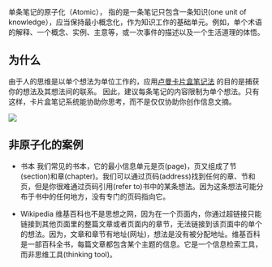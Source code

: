 单条笔记的原子化（Atomic），
指的是一条笔记只包含一条知识(one unit of knowledge），应当保持最小概念化，作为知识工作的基础单元。例如，单个术语的解释、一个概念、实例、主意等，或一次事件的描述以及一个生活道理的体悟。

## 为什么

由于人的思维是以单个想法为单位工作的，应用[卢曼卡片盒笔记法](如何做/笔记法/卢曼卡片盒笔记法.md) 的目的是捕获你的想法及其想法间的联系。
因此，建议每条笔记的内容限制为单个想法。只有这样，卡片盒笔记系统能协助你思考，而不是仅仅协助你创作信息文摘。

![](如何做/笔记法/卢曼卡片盒笔记法.md#^is-a-thinking-tool)

## 非原子化的案例
- 书本
我们常见的书本，它的最小信息单元是页(page)，页又组成了节(section)和章(chapter)。我们可以通过页码(address)找到任何的章、节和页，但是你很难通过页码引用(refer to)书中的某条想法。因为这条想法可能分布于书中的任何地方，没有专门的页码指向它。

- Wikipedia
维基百科也不是思想之网，因为在一个页面内，你通过超链接只能链接到其他页面里的整篇文章或者页面内的章节，无法链接到该页面中的单个的想法。因为，文章和章节有地址(网址)，想法是没有被分配地址。维基百科是一部百科全书，每篇文章都包含某个主题的信息。它是一个信息检索工具，而非思维工具(thinking tool)。

